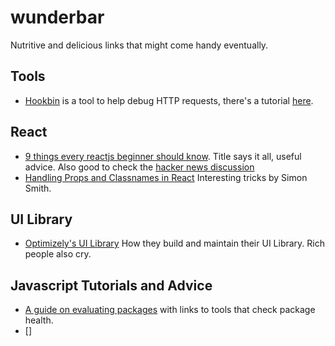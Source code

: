 # wunderbar
Nutritive and delicious links that might come handy eventually.  

## Tools  
* [Hookbin](https://hookbin.com/) is a tool to help debug HTTP requests, there's a tutorial [here](https://css-tricks.com/hookbin-capture-inspect-http-requests/).  

## React
* [9 things every reactjs beginner should know](https://camjackson.net/post/9-things-every-reactjs-beginner-should-know). Title says it all, useful advice. Also good to check the [hacker news discussion](https://news.ycombinator.com/item?id=10962784)    
* [Handling Props and Classnames in React](http://simonsmith.io/handling-props-and-classnames-in-react/) Interesting tricks by Simon Smith.  


## UI Library  
* [Optimizely's UI Library](https://css-tricks.com/optimizelys-ui-library-oui-2-of-2/) How they build and maintain their UI Library. Rich people also cry.

## Javascript Tutorials and Advice    
* [A guide on evaluating
  packages](http://bytearcher.com/articles/evaluating-packages-1-check-community/)
with links to tools that check package health.  
* []


